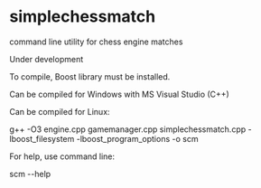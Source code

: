 # simplechessmatch
command line utility for chess engine matches

Under development

To compile, Boost library must be installed.

Can be compiled for Windows with MS Visual Studio (C++)

Can be compiled for Linux:

g++ -O3 engine.cpp gamemanager.cpp simplechessmatch.cpp -lboost_filesystem -lboost_program_options -o scm

For help, use command line:

scm --help
